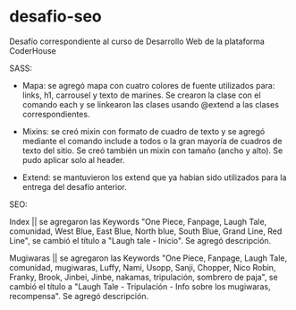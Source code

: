 # desafio-seo
Desafío correspondiente al curso de Desarrollo Web de la plataforma CoderHouse


SASS: 

-   Mapa: se agregó mapa con cuatro colores de fuente utilizados para: links, h1, carrousel y texto de marines. Se crearon la clase con el         comando  each y se linkearon las clases usando @extend a las clases correspondientes.

-   Mixins: se creó mixin con formato de cuadro de texto y se agregó mediante el comando include a todos o la gran mayoría de cuadros de texto del sitio. Se creó también un mixin con tamaño (ancho y alto). Se pudo aplicar solo al header.

-   Extend: se mantuvieron los extend que ya habían sido utilizados para la entrega del desafío anterior.

SEO:

Index || se agregaron las Keywords "One Piece, Fanpage, Laugh Tale, comunidad, West Blue, East Blue, North blue, South Blue, Grand Line, Red Line", se cambió el título a "Laugh tale - Inicio". Se agregó descripción.

Mugiwaras || se agregaron las Keywords "One Piece, Fanpage, Laugh Tale, comunidad, mugiwaras, Luffy, Nami, Usopp, Sanji, Chopper, Nico Robin, Franky, Brook, Jinbei, Jinbe, nakamas, tripulación, sombrero de paja", se cambió el título a "Laugh Tale - Tripulación - Info sobre los mugiwaras, recompensa". Se agregó descripción.
